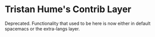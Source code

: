 # Tristan Hume's Contrib Layer

Deprecated. Functionality that used to be here is now either in default spacemacs
or the extra-langs layer.